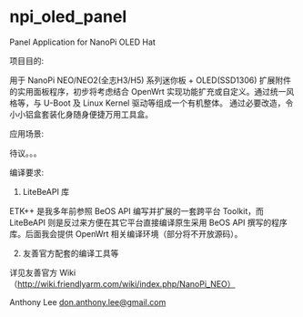 # npi_oled_panel
Panel Application for NanoPi OLED Hat

项目目的:

用于 NanoPi NEO/NEO2(全志H3/H5) 系列迷你板 + OLED(SSD1306) 扩展附件的实用面板程序，初步将考虑结合 OpenWrt 实现功能扩充或自定义。通过统一风格等，与 U-Boot 及 Linux Kernel 驱动等组成一个有机整体。
    通过必要改造，令小小铝盒套装化身随身便捷万用工具盒。

应用场景:

待议。。。

编译要求:

1. LiteBeAPI 库

ETK++ 是我多年前参照 BeOS API 编写并扩展的一套跨平台 Toolkit，而 LiteBeAPI 则是反过来方便在其它平台直接编译原生采用 BeOS API 撰写的程序库。后面我会提供 OpenWrt 相关编译环境（部分将不开放源码）。

2. 友善官方配套的编译工具等

详见友善官方 Wiki（http://wiki.friendlyarm.com/wiki/index.php/NanoPi_NEO）



Anthony Lee <don.anthony.lee@gmail.com>

